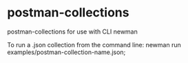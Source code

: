 # postman-collections
postman-collections for use with CLI newman

To run a .json collection from the command line:
  newman run examples/postman-collection-name.json;
